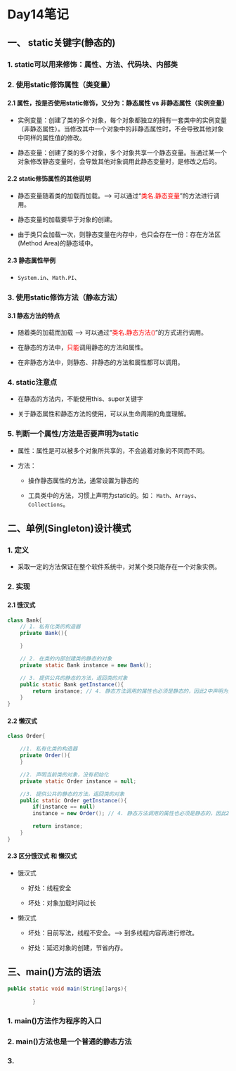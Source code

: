 # Day14笔记

## 一、 static关键字(静态的)

### 1. static可以用来修饰：属性、方法、代码块、内部类

### 2. 使用static修饰属性（类变量）

#### 2.1 属性，按是否使用static修饰，又分为：静态属性 vs 非静态属性（实例变量）

* 实例变量：创建了类的多个对象，每个对象都独立的拥有一套类中的实例变量（非静态属性）。当修改其中一个对象中的非静态属性时，不会导致其他对象中同样的属性值的修改。

* 静态变量：创建了类的多个对象，多个对象共享一个静态变量。当通过某一个对象修改静态变量时，会导致其他对象调用此静态变量时，是修改之后的。


#### 2.2 static修饰属性的其他说明

* 静态变量随着类的加载而加载。——> 可以通过“<font color=red>类名.静态变量</font>”的方法进行调用。

* 静态变量的加载要早于对象的创建。

* 由于类只会加载一次，则静态变量在内存中，也只会存在一份：存在方法区(Method Area)的静态域中。

#### 2.3 静态属性举例

* `System.in`、`Math.PI`、

### 3. 使用static修饰方法（静态方法）

#### 3.1 静态方法的特点

* 随着类的加载而加载 ——> 可以通过“<font color=red>类名.静态方法()</font>”的方式进行调用。

* 在静态的方法中，<font color=red>只能</font>调用静态的方法和属性。

* 在非静态方法中，则静态、非静态的方法和属性都可以调用。

### 4. static注意点

* 在静态的方法内，不能使用this、super关键字

* 关于静态属性和静态方法的使用，可以从生命周期的角度理解。

### 5. 判断一个属性/方法是否要声明为static

* 属性：属性是可以被多个对象所共享的，不会追着对象的不同而不同。

* 方法：

  * 操作静态属性的方法，通常设置为静态的

  * 工具类中的方法，习惯上声明为static的。如： `Math`、`Arrays`、`Collections`。

## 二、单例(Singleton)设计模式

### 1. 定义

* 采取一定的方法保证在整个软件系统中，对某个类只能存在一个对象实例。

### 2. 实现

#### 2.1 饿汉式
```java
class Bank{
    // 1. 私有化类的构造器
    private Bank(){

    }

    // 2. 在类的内部创建类的静态的对象
    private static Bank instance = new Bank();

    // 3. 提供公共的静态的方法，返回类的对象
    public static Bank getInstance(){
        return instance; // 4. 静态方法调用的属性也必须是静态的，因此2中声明为静态
    }
}
```

#### 2.2 懒汉式

```java
class Order{

    //1. 私有化类的构造器
    private Order(){
    }

    //2. 声明当前类的对象，没有初始化
    private static Order instance = null;

    //3. 提供公共的静态的方法，返回类的对象
    public static Order getInstance(){
        if(instance == null)
        instance = new Order(); // 4. 静态方法调用的属性也必须是静态的，因此2中声明为静态

        return instance;
    }
}
```

#### 2.3 区分饿汉式 和 懒汉式

* 饿汉式

  * 好处：线程安全

  * 坏处：对象加载时间过长

* 懒汉式

  * 坏处：目前写法，线程不安全。——> 到多线程内容再进行修改。

  * 好处：延迟对象的创建，节省内存。

## 三、main()方法的语法

```java
public static void main(String[]args){
        
        }
```

### 1. main()方法作为程序的入口

### 2. main()方法也是一个普通的静态方法

### 3. 